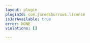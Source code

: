 ```yaml
---
layout: plugin
pluginId: com.jaredsburrows.license
isJarAvailable: true
error: NONE
violations: []

---
```

